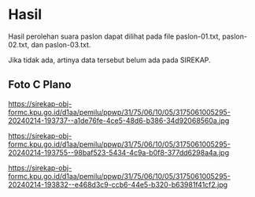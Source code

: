 # Hasil

Hasil perolehan suara paslon dapat dilihat pada file paslon-01.txt, paslon-02.txt, dan paslon-03.txt.

Jika tidak ada, artinya data tersebut belum ada pada SIREKAP.

## Foto C Plano

https://sirekap-obj-formc.kpu.go.id/d1aa/pemilu/ppwp/31/75/06/10/05/3175061005295-20240214-193737--a1de76fe-4ce5-48d6-b386-34d92068560a.jpg

https://sirekap-obj-formc.kpu.go.id/d1aa/pemilu/ppwp/31/75/06/10/05/3175061005295-20240214-193755--98baf523-5434-4c9a-b0f8-377dd6298a4a.jpg

https://sirekap-obj-formc.kpu.go.id/d1aa/pemilu/ppwp/31/75/06/10/05/3175061005295-20240214-193832--e468d3c9-ccb6-44e5-b320-b63981f41cf2.jpg
